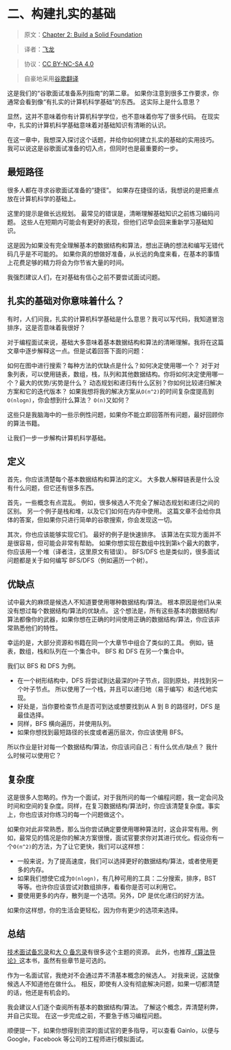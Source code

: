 # 二、构建扎实的基础

> 原文：[Chapter 2: Build a Solid Foundation](http://blog.gainlo.co/index.php/2017/02/24/chapter-2-build-solid-foundation-complete-guide-google-interview-preparation/)

> 译者：[飞龙](https://github.com/wizardforcel)

> 协议：[CC BY-NC-SA 4.0](http://creativecommons.org/licenses/by-nc-sa/4.0/)

> 自豪地采用[谷歌翻译](https://translate.google.cn/)

这是我们的“谷歌面试准备系列指南”的第二章。 如果你注意到很多工作要求，你通常会看到像“有扎实的计算机科学基础”的东西。 这实际上是什么意思？

显然，这并不意味着你有计算机科学学位，也不意味着你写了很多代码。 在现实中，扎实的计算机科学基础意味着对基础知识有清晰的认识。

在这一章中，我想深入探讨这个话题，并给你如何建立扎实的基础的实用技巧。 我可以说这是谷歌面试准备的切入点，但同时也是最重要的一步。

## 最短路径

很多人都在寻求谷歌面试准备的“捷径”。 如果存在捷径的话，我想说的是把重点放在计算机科学的基础上。

这里的提示是做长远规划。 最常见的错误是，清晰理解基础知识之前练习编码问题。 这些人在短期内可能会有更好的表现，但他们迟早会回来重新学习基础知识。

这是因为如果没有完全理解基本的数据结构和算法，想出正确的想法和编写无错代码几乎是不可能的。 如果你真的想做好准备，从长远的角度来看，在基本的事情上花费足够的精力将会为你节省大量的时间。

我强烈建议人们，在对基础有信心之前不要尝试面试问题。

## 扎实的基础对你意味着什么？


有时，人们问我，扎实的计算机科学基础是什么意思？我可以写代码，我知道冒泡排序，这是否意味着我很好？

对于编程面试来说，基础大多意味着基本数据结构和算法的清晰理解。我将在这篇文章中逐步解释这一点。但是试着回答下面的问题：

如何在图中进行搜索？每种方法的优缺点是什么？如何决定使用哪一个？
对于对象列表，可以使用链表，数组，栈，队列和其他数据结构。你将如何决定使用哪一个？最大的优势/劣势是什么？
动态规划和递归有什么区别？你如何比较递归解决方案和它的迭代版本？
如果我想将我的解决方案从`O(n^2)`的时间复杂度提高到`O(nlogn)`，你会想到什么算法？ `O(n)`又如何？

这些只是我脑海中的一些示例性问题，如果你不能立即回答所有问题，最好回顾你的算法书籍。

让我们一步一步解构计算机科学基础。

## 定义

首先，你应该清楚每个基本数据结构和算法的定义。 大多数人解释链表是什么没有什么问题，但它还有很多东西。

首先，一些概念有点混乱。 例如，很多候选人不完全了解动态规划和递归之间的区别。 另一个例子是栈和堆，以及它们如何在内存中使用。 这篇文章不会给你具体的答案，但如果你只进行简单的谷歌搜索，你会发现这一切。

其次，你也应该能够实现它们。 最好的例子是快速排序。 该算法在实现方面并不是很容易，但可能会非常有帮助。 如果你想实现在数组中找到第`k`个最大的数字，你应该用一个堆（译者注，这里原文有错误）。 BFS/DFS 也是类似的，很多面试问题都是关于如何编写 BFS/DFS（例如遍历一个树）。

## 优缺点

试中最大的麻烦是候选人不知道要使用哪种数据结构/算法。 根本原因是他们从来没有想过每个数据结构/算法的优缺点。 这个想法是，所有这些基本的数据结构/算法都像你的武器，如果你想在正确的时间使用正确的数据结构/算法，你应该非常熟悉他们的特性。

幸运的是，大部分资源和书籍在同一个大章节中组合了类似的工具。 例如，链表，数组，栈和队列在一个集合中。 BFS 和 DFS 在另一个集合中。

我们以 BFS 和 DFS 为例。

+   在一个树形结构中，DFS 将尝试到达最深的叶子节点，回到原处，并找到另一个叶子节点。 所以使用了一个栈，并且可以递归地（易于编写）和迭代地实现。
+   好处是，当你要检查节点是否可到达或想要找到从 A 到 B 的路径时，DFS 是最佳选择。
+   同样，BFS 横向遍历，并使用队列。
+   如果你想找到最短路径的长度或者遍历层次，你应该使用 BFS。

所以作业是针对每一个数据结构/算法，你应该问自己：有什么优点/缺点？ 我什么时候可以使用它？

## 复杂度

这是很多人忽略的。作为一个面试，对于我所问的每一个编程问题，我一定会问及时间和空间的复杂度。同样，在复习数据结构/算法时，你应该清楚复杂度。事实上，你也应该对你练习的每一个问题做这个。

如果你对此非常熟悉，那么当你尝试确定要使用哪种算法时，这会非常有用。例如，最常见的情况是你的解决方案很慢，面试官要求你对其进行优化。假设你有一个`O(n^2)`的方法，为了让它更快，我们可以这样想：

+   一般来说，为了提高速度，我们可以选择更好的数据结构/算法，或者使用更多的内存。
+   如果我们想使它成为`O(nlogn)`，有几种可用的工具：二分搜索，排序，BST 等等。也许你应该尝试对数组排序，看看你是否可以利用它。
+   要使用更多的内存，散列是一个选项。另外，DP 是优化递归的好方法。

如果你这样想，你的生活会更轻松，因为你有更少的选项来选择。

## 总结

[技术面试备忘录](https://gist.github.com/TSiege/cbb0507082bb18ff7e4b)和[大 O 备忘录](http://bigocheatsheet.com/)有很多这个主题的资源。 此外，也推荐[《算法导论》](https://book.douban.com/subject/20432061/)这本书，虽然有些章节是可选的。

作为一名面试官，我绝对不会通过弄不清基本概念的候选人。 对我来说，这就像候选人不知道他在做什么。 相反，即使有人没有彻底解决问题，如果一切都清楚的话，他还是有机会的。

我会建议人们逐个查阅所有基本的数据结构/算法。 了解这个概念，弄清楚利弊，并自己实现。 在这一步完成之前，不要急于练习编程问题。

顺便提一下，如果你想得到资深的面试官的更多指导，可以查看 Gainlo，以便与 Google，Facebook 等公司的工程师进行模拟面试。
